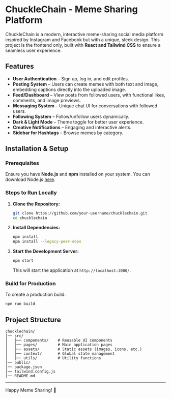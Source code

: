 
# ChuckleChain - Meme Sharing Platform

ChuckleChain is a modern, interactive meme-sharing social media platform inspired by Instagram and Facebook but with a unique, sleek design. This project is the frontend only, built with **React and Tailwind CSS** to ensure a seamless user experience.

## Features
- **User Authentication** – Sign up, log in, and edit profiles.
- **Posting System** – Users can create memes with both text and image, embedding captions directly into the uploaded image.
- **Feed/Dashboard** – View posts from followed users, with functional likes, comments, and image previews.
- **Messaging System** – Unique chat UI for conversations with followed users.
- **Following System** – Follow/unfollow users dynamically.
- **Dark & Light Mode** – Theme toggle for better user experience.
- **Creative Notifications** – Engaging and interactive alerts.
- **Sidebar for Hashtags** – Browse memes by category.

## Installation & Setup

### Prerequisites
Ensure you have **Node.js** and **npm** installed on your system. You can download Node.js [here](https://nodejs.org/).

### Steps to Run Locally
1. **Clone the Repository:**
   ```sh
   git clone https://github.com/your-username/chucklechain.git
   cd chucklechain
   ```

2. **Install Dependencies:**
   ```sh
   npm install
   npm install --legacy-peer-deps
   ```

3. **Start the Development Server:**
   ```sh
   npm start
   ```
   This will start the application at `http://localhost:3000/`.

### Build for Production
To create a production build:
```sh
npm run build
```

## Project Structure
```
chucklechain/
│── src/
│   ├── components/    # Reusable UI components
│   ├── pages/         # Main application pages
│   ├── assets/        # Static assets (images, icons, etc.)
│   ├── context/       # Global state management
│   ├── utils/         # Utility functions
│── public/
│── package.json
│── tailwind.config.js
│── README.md
```


---

Happy Meme Sharing! 🎉
